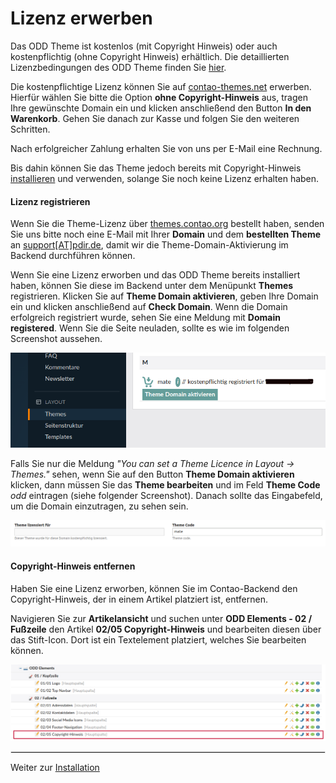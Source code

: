 
# Lizenz erwerben

Das ODD Theme ist kostenlos \(mit Copyright Hinweis\) oder auch kostenpflichtig \(ohne Copyright Hinweis\) erhältlich. Die detaillierten Lizenzbedingungen des ODD Theme finden Sie [hier](https://github.com/contao-themes-net/odd-theme-bundle/blob/master/LICENSE).

Die kostenpflichtige Lizenz können Sie auf [contao-themes.net](https://contao-themes.net/theme-detail/odd.html) erwerben. Hierfür wählen Sie bitte die Option **ohne Copyright-Hinweis** aus, tragen Ihre gewünschte Domain ein und klicken anschließend den Button **In den Warenkorb**. Gehen Sie danach zur Kasse und folgen Sie den weiteren Schritten.

Nach erfolgreicher Zahlung erhalten Sie von uns per E-Mail eine Rechnung.

Bis dahin können Sie das Theme jedoch bereits mit Copyright-Hinweis [installieren](odd-installation.md) und verwenden, solange Sie noch keine Lizenz erhalten haben.

#### Lizenz registrieren

<div class="info-box">
Wenn Sie die Theme-Lizenz über <a href="https://themes.contao.org">themes.contao.org</a> bestellt haben, senden Sie uns bitte noch eine E-Mail mit Ihrer <strong>Domain</strong> und dem <strong>bestellten Theme</strong> an <a href="mailto:support@pdir.de">support[AT]pdir.de</a>, damit wir die Theme-Domain-Aktivierung im Backend durchführen können.
</div>

Wenn Sie eine Lizenz erworben und das ODD Theme bereits installiert haben, können Sie diese im Backend unter dem Menüpunkt **Themes** registrieren. Klicken Sie auf **Theme Domain aktivieren**, geben Ihre Domain ein und klicken anschließend auf **Check Domain**. Wenn die Domain erfolgreich registriert wurde, sehen Sie eine Meldung mit **Domain registered**. Wenn Sie die Seite neuladen, sollte es wie im folgenden Screenshot aussehen.

<img src="_images/mate-theme/lizenz/lizenz_registrieren.png">

Falls Sie nur die Meldung _"You can set a Theme Licence in Layout -> Themes."_ sehen, wenn Sie auf den Button **Theme Domain aktivieren** klicken, dann müssen Sie das **Theme bearbeiten** und im Feld **Theme Code** _odd_ eintragen (siehe folgender Screenshot). Danach sollte das Eingabefeld, um die Domain einzutragen, zu sehen sein.

<img src="_images/mate-theme/lizenz/lizenz_registrieren_shortcode.png">

#### Copyright-Hinweis entfernen

Haben Sie eine Lizenz erworben, können Sie im Contao-Backend den Copyright-Hinweis, der in einem Artikel platziert ist, entfernen.

Navigieren Sie zur **Artikelansicht** und suchen unter **ODD Elements - 02 / Fußzeile** den Artikel **02/05 Copyright-Hinweis** und bearbeiten diesen über das Stift-Icon. Dort ist ein Textelement platziert, welches Sie bearbeiten können.

<img src="_images/odd-theme/lizenz/copyright_hinweis_entfernen.png">

<hr style="border:1px solid #e6e6e6">

Weiter zur [Installation](odd-installation.md)